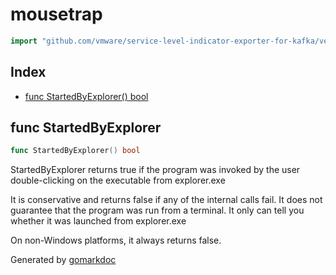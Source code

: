 <!-- Code generated by gomarkdoc. DO NOT EDIT -->

# mousetrap

```go
import "github.com/vmware/service-level-indicator-exporter-for-kafka/vendor/github.com/inconshreveable/mousetrap"
```

## Index

- [func StartedByExplorer() bool](<#func-startedbyexplorer>)


## func StartedByExplorer

```go
func StartedByExplorer() bool
```

StartedByExplorer returns true if the program was invoked by the user double\-clicking on the executable from explorer.exe

It is conservative and returns false if any of the internal calls fail. It does not guarantee that the program was run from a terminal. It only can tell you whether it was launched from explorer.exe

On non\-Windows platforms, it always returns false.



Generated by [gomarkdoc](<https://github.com/princjef/gomarkdoc>)
